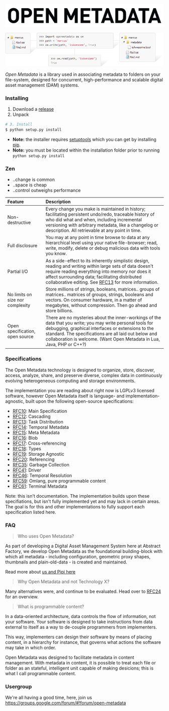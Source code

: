 ![](images/title.png)

![](images/basic.png)

*Open Metadata* is a library used in associating metadata to folders on your file-system, designed for concurrent, high-performance and scalable digital asset management (DAM) systems.

### Installing

1. Download a [release][]
2. Unpack

```bash
# 3. Install
$ python setup.py install
```

* **Note:** the installer requires [setuptools][] which you can get by installing [pip][].
* **Note:** you must be located within the installation folder prior to running `python setup.py install`

### Zen

* ..change is common
* ..space is cheap
* ..control outweighs performance


|Feature                          |Description  |
|:--------------------------------|:------------|
|Non-destructive                  | Every change you make is maintained in history; facilitating persistent undo/redo, traceable history of who did what and when, including incremental versioning with arbitrary metadata, like a changelog or description. All retrievable at any point in time. |
|Full disclosure                  | You may at any point in time browse to data at any hierarchical level using your native file-browser; read, write, modify, delete or debug malicious data with tools you know.    |
|Partial I/O                      | As a side-effect to its inherently simplistic design, reading and writing within large sets of data doesn't require reading everything into memory nor does it affect surrounding data; facilitating distributed collaborative editing. See [RFC13][] for more information.
|No limits on size nor complexity | Store millions of strings, booleans, matrices.. groups of matrices.. matrices of groups, strings, booleans and vectors. On consumer hardware, in a matter of megabytes, without compression. Then go ahead and store billions.
|Open specification, open source  | There are no mysteries about the inner-workings of the data that you write; you may write personal tools for debugging, graphical interfaces or extensions to the standard. The specifications are all laid out below and collaboration is welcome. (Want Open Metadata in Lua, Java, PHP or C++?)

### Specifications

The Open Metadata technology is designed to organize, store, discover, access, analyze, share, and preserve diverse, complex data in continuously evolving heterogeneous computing and storage environments.

The implementation you are reading about right now is LGPLv3 licensed software, however Open Metadata itself is language- and implementation-agnostic, built upon the following open-source specifications:

* [RFC10][]: Main Specification
* [RFC12][]: Cascading
* [RFC13][]: Task Distribution
* [RFC14][]: Temporal Metadata
* [RFC15][]: Meta Metadata
* [RFC16][]: Blob
* [RFC17][]: Cross-referencing
* [RFC18][]: Types
* [RFC19][]: Storage Agnostic
* [RFC20][]: Referencing
* [RFC35][]: Garbage Collection
* [RFC41][]: Driver
* [RFC46][]: Temporal Resolution
* [RFC59][]: Omlang, pure programmable content
* [RFC61][]: Terminal Metadata

Note: this isn't documentation. The implementation builds upon these specifiations, but isn't fully implemented yet and may lack in certain areas. The goal is for this and other implementations to fully support each specification listed here.

### FAQ

> Who uses Open Metadata?

As part of developing a Digital Asset Management System here at Abstract Factory, we develop Open Metadata as the foundational building-block with which all metadata - including configuration, geometric proxy shapes, thumbnails and plain-old-data - is created and maintained.

Read more about [us and Pipi here](http://abstractfactory.io)

> Why Open Metadata and not Technology X?

Many alternatives were, and continue to be evaluated. Head over to [RFC24](http://rfc.abstractfactory.io/spec/24/) for an overview.

> What is programmable content?

In a data-oriented architecture, data controls the flow of information, not your software. Your software is designed to take instructions from data external to itself as a way to de-couple programmers from implementers.

This way, implementers can design their software by means of placing content, in a hierarchy for instance, that governs what actions the software may take in which order.

Open Metadata was designed to facilitate metadata in content management. With metadata in content, it is possible to treat each file or folder as an stateful, intelligent unit capable of making desicions; this is what I call programmable content.

### Usergroup

We're all having a good time, here, join us
https://groups.google.com/forum/#!forum/open-metadata

[RFC10]: http://rfc.abstractfactory.io/spec/10
[RFC12]: http://rfc.abstractfactory.io/spec/12
[RFC13]: http://rfc.abstractfactory.io/spec/13
[RFC14]: http://rfc.abstractfactory.io/spec/14
[RFC15]: http://rfc.abstractfactory.io/spec/15
[RFC16]: http://rfc.abstractfactory.io/spec/16
[RFC17]: http://rfc.abstractfactory.io/spec/17
[RFC18]: http://rfc.abstractfactory.io/spec/18
[RFC19]: http://rfc.abstractfactory.io/spec/19
[RFC20]: http://rfc.abstractfactory.io/spec/20
[RFC35]: http://rfc.abstractfactory.io/spec/35
[RFC41]: http://rfc.abstractfactory.io/spec/41
[RFC46]: http://rfc.abstractfactory.io/spec/46
[RFC59]: http://rfc.abstractfactory.io/spec/59
[RFC61]: http://rfc.abstractfactory.io/spec/61

[setuptools]: https://pypi.python.org/pypi/setuptools
[pip]: http://pip.readthedocs.org/en/latest/installing.html
[Download repository]: https://github.com/abstractfactory/openmetadata/archive/master.zip
[/examples]: https://github.com/abstractfactory/openmetadata/tree/master/openmetadata/examples
[release]: https://github.com/abstractfactory/openmetadata/releases